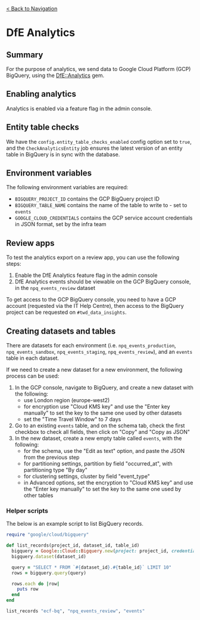 [< Back to Navigation](../README.md)

# DfE Analytics

## Summary

For the purpose of analytics, we send data to Google Cloud Platform (GCP) BigQuery, using the [DfE::Analytics](https://github.com/DFE-Digital/dfe-analytics) gem.


## Enabling analytics

Analytics is enabled via a feature flag in the admin console.


## Entity table checks

We have the `config.entity_table_checks_enabled` config option set to `true`, and the `CheckAnalyticsEntity` job ensures the latest version of an entity table in BigQuery is in sync with the database.


## Environment variables

The following environment variables are required:

* `BIGQUERY_PROJECT_ID` contains the GCP BigQuery project ID
* `BIGQUERY_TABLE_NAME` contains the name of the table to write to - set to `events`
* `GOOGLE_CLOUD_CREDENTIALS` contains the GCP service account credentials in JSON format, set by the infra team


## Review apps

To test the analytics export on a review app, you can use the following steps:
1. Enable the DfE Analytics feature flag in the admin console
1. DfE Analytics events should be viewable on the GCP BigQuery console, in the `npq_events_review` dataset

To get access to the GCP BigQuery console, you need to have a GCP account (requested via the IT Help Centre), then access to the BigQuery project can be requested on `#twd_data_insights`.


## Creating datasets and tables

There are datasets for each environment (i.e. `npq_events_production`, `npq_events_sandbox`, `npq_events_staging`, `npq_events_review`),
and an `events` table in each dataset.

If we need to create a new dataset for a new environment, the following process can be used:

1. In the GCP console, navigate to BigQuery, and create a new dataset with the following:
   - use London region (europe-west2)
   - for encryption use "Cloud KMS key" and use the "Enter key manually" to set the key to the same one used by other datasets
   - set the "Time Travel Window" to 7 days
1. Go to an existing `events` table, and on the schema tab, check the first checkbox to check all fields, then click on "Copy" and "Copy as JSON"
1. In the new dataset, create a new empty table called `events`, with the following:
   - for the schema, use the "Edit as text" option, and paste the JSON from the previous step
   - for partitioning settings, partition by field "occurred_at", with partitioning type "By day"
   - for clustering settings, cluster by field "event_type"
   - in Advanced options, set the encryption to "Cloud KMS key" and use the "Enter key manually" to set the key to the same one used by other tables


### Helper scripts

The below is an example script to list BigQuery records.

```ruby
require "google/cloud/bigquery"

def list_records(project_id, dataset_id, table_id)
  bigquery = Google::Cloud::Bigquery.new(project: project_id, credentials: JSON.parse(DfE::Analytics.config.bigquery_api_json_key))
  bigquery.dataset(dataset_id)

  query = "SELECT * FROM `#{dataset_id}.#{table_id}` LIMIT 10"
  rows = bigquery.query(query)

  rows.each do |row|
    puts row
  end
end

list_records "ecf-bq", "npq_events_review", "events"
```
